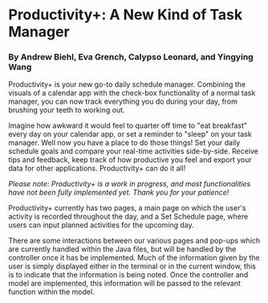 # Productivity+: A New Kind of Task Manager
### By Andrew Biehl, Eva Grench, Calypso Leonard, and Yingying Wang

Productivity+ is your new go-to daily schedule manager. Combining the visuals of a calendar app with the check-box functionality of a normal task manager, you can now track everything you do during your day, from brushing your teeth to working out.

Imagine how awkward it would feel to quarter off time to "eat breakfast" every day on your calendar app, or set a reminder to "sleep" on your task manager. Well now you have a place to do those things! Set your daily schedule goals and compare your real-time activities side-by-side. Receive tips and feedback, keep track of how productive you feel and export your data for other applications. Productivity+ can do it all!

*Please note: Productivity+ is a work in progress, and most functionalities have not been fully implemented yet. Thank you for your patience!*

Productivity+ currently has two pages, a main page on which the user's activity is recorded throughout the day, and a Set Schedule page, where users can input planned activities for the upcoming day.

There are some interactions between our various pages and pop-ups which are currently handled within the Java files, but will be handled by the controller once it has be implemented. Much of the information given by the user is simply displayed either in the terminal or in the current window, this is to indicate that the information is being noted. Once the controller and model are implemented, this information will be passed to the relevant function within the model.
